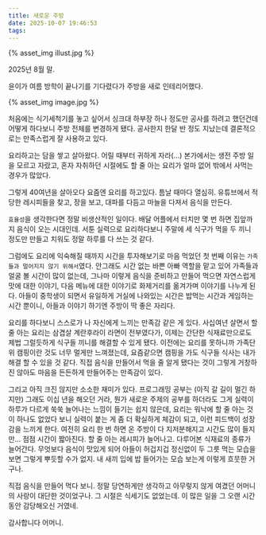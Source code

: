 ```yaml
---
title: 새로운 주방
date: 2025-10-07 19:46:53
tags:
---
```


{% asset_img illust.jpg %}

2025년 8월 말. 

윤이가 여름 방학이 끝나기를 기다렸다가 주방을 새로 인테리어했다.

<!--more-->

{% asset_img image.jpg %}

처음에는 식기세척기를 놓고 싶어서 싱크대 하부장 하나 정도만 공사를 하려고 했던건데 어떻게 하다보니 주방 전체를 변경하게 됐다. 공사한지 한달 반 정도 지났는데 결론적으로는 만족스럽게 잘 사용하고 있다. 

요리하고는 담을 쌓고 살아왔다. 어릴 때부터 귀하게 자라(...) 본가에서는 생전 주방 일을 모르고 자랐고, 혼자 자취하던 시절에도 할 줄 아는 요리가 얼마 없어 밖에서 사먹는 경우가 많았다. 

그렇게 40여년을 살아오다 요즘엔 요리를 하고있다. 틈날 때마다 열심히. 유튜브에서 적당한 레시피들을 찾고, 장을 보고, 대파를 다듬고 마늘을 다져서 음식을 만든다.

`효율성`을 생각한다면 정말 비생산적인 일이다. 배달 어플에서 터치만 몇 번 하면 집앞까지 음식이 오는 시대인데. 서툰 실력으로 요리하다보니 주말에 세 식구가 먹을 두 끼니 정도만 만들고 치워도 정말 하루를 다 쓰는 것 같다.

그럼에도 요리에 익숙해질 때까지 시간을 투자해보기로 마음 먹었던 첫 번째 이유는 `가족들과 멀어지지 않기 위해서`였다. 안그래도 시간 없는 바쁜 아빠 역할을 맡고 있어 가족들과 얼굴 볼 시간이 많이 없는데, 그나마 이렇게 음식을 준비하고 만들어 먹으면 자연스럽게 맛에 대한 이야기, 다음 메뉴에 대한 이야기로 화제거리를 옮겨가며 이야기를 나누게 된다. 아들이 중학생이 되면서 유일하게 거실에 나와있는 시간은 밥먹는 시간과 게임하는 시간 뿐이니, 아들과 이야기 하기엔 주방이 딱 좋은 자리다.

요리를 하다보니 스스로가 나 자신에게 느끼는 만족감 같은 게 있다. 사십여년 살면서 할 줄 아는 요리는 삼겹살 계란후라이 라면이 전부였다가, 이제는 간단한 식재료만으로도 제법 그럴듯하게 식구들 끼니를 해결할 수 있게 됐다. 이전에는 요리를 못하니까 가족단위 캠핑이란 것도 너무 멀게만 느껴졌는데, 요즘같으면 캠핑을 가도 식구들 식사는 내가 해결 할 수 있을 것 같다. 직접 음식을 만들어서 먹을 줄 알게 됐다는 것이 그렇게 거창하진 않아도 마음을 든든하게 만들어주는 만족감이 있다. 

그리고 아직 크진 않지만 소소한 재미가 있다. 프로그래밍 공부는 (아직 갈 길이 멀긴 하지만) 그래도 이십 년을 해오던 거라, 뭔가 새로운 주제의 공부를 하더라도 그게 실력이 하루가 다르게 쑥쑥 늘어나는 느낌이 들기는 쉽지 않은데, 요리는 워낙에 할 줄 아는 것이 하나도 없었다 보니 실력이 붙는 게 좀 더 확실하게 체감이 되고, 이런 피드백이 성장감을 느끼게 한다. 여전히 요리 한 번 하면 온 주방이 다 지저분해지고 시간도 많이 들지만... 점점 시간이 짧아진다. 할 줄 아는 레시피가 늘어나고. 다루어본 식재료의 종류가 늘어간다. 무엇보다 음식이 맛있게 되어 아들이 허겁지겁 정신없이 두 그릇 먹는 모습을 보면 그렇게 뿌듯할 수가 없지. 내 새끼 입에 밥 들어가는 모습 보는게 이렇게 흐뭇한 거구나.  

직접 음식을 만들어 먹다 보니. 정말 당연하게만 생각하고 아무렇지 않게 여겼던 어머니의 사랑이 대단한 것이었구나. 그 시절은 식세기도 없었는데. 이 많은 일을 그 오랜 시간동안 감당해오신 거였네.

감사합니다 어머니. 